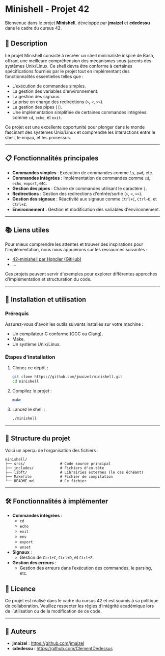 # Minishell - Projet 42

Bienvenue dans le projet **Minishell**, développé par **jmaizel** et **cdedessu** dans le cadre du cursus 42.

## 📖 Description

Le projet Minishell consiste à recréer un shell minimaliste inspiré de Bash, offrant une meilleure compréhension des mécanismes sous-jacents des systèmes Unix/Linux. Ce shell devra être conforme à certaines spécifications fournies par le projet tout en implémentant des fonctionnalités essentielles telles que :

- L'exécution de commandes simples.
- La gestion des variables d'environnement.
- La gestion des signaux.
- La prise en charge des redirections (`>`, `<`, `>>`).
- La gestion des pipes (`|`).
- Une implémentation simplifiée de certaines commandes intégrées comme `cd`, `echo`, et `exit`.

Ce projet est une excellente opportunité pour plonger dans le monde fascinant des systèmes Unix/Linux et comprendre les interactions entre le shell, le noyau, et les processus.

---

## 📋 Fonctionnalités principales

- **Commandes simples** : Exécution de commandes comme `ls`, `pwd`, etc.
- **Commandes intégrées** : Implémentation de commandes comme `cd`, `echo`, `export`, etc.
- **Gestion des pipes** : Chaine de commandes utilisant le caractère `|`.
- **Redirections** : Gestion des redirections d'entrée/sortie (`>`, `<`, `>>`).
- **Gestion des signaux** : Réactivité aux signaux comme `Ctrl+C`, `Ctrl+D`, et `Ctrl+Z`.
- **Environnement** : Gestion et modification des variables d'environnement.

---

## 📚 Liens utiles

Pour mieux comprendre les attentes et trouver des inspirations pour l'implémentation, nous nous appuierons sur les ressources suivantes :

- [42-minishell par Hqndler (GitHub)](https://github.com/Hqndler/42-minishell)
- ...

Ces projets peuvent servir d'exemples pour explorer différentes approches d'implémentation et structuration du code.

---

## 🚀 Installation et utilisation

### Prérequis

Assurez-vous d'avoir les outils suivants installés sur votre machine :

- Un compilateur C conforme (GCC ou Clang).
- Make.
- Un système Unix/Linux.

### Étapes d'installation

1. Clonez ce dépôt :
   ```bash
   git clone https://github.com/jmaizel/minishell.git
   cd minishell

2. Compilez le projet :
   ```bash
   make

3. Lancez le shell :
   ```bash
   ./minishell

---

## 📂 Structure du projet

Voici un aperçu de l’organisation des fichiers :

```plaintext
minishell/
├── srcs/                # Code source principal
├── includes/            # Fichiers d'en-tête
├── libft/               # Librairies externes (le cas échéant)
├── Makefile             # Fichier de compilation
└── README.md            # Ce fichier
```

---

## 🛠️ Fonctionnalités à implémenter

- **Commandes intégrées** :
  - `cd`
  - `echo`
  - `exit`
  - `env`
  - `export`
  - `unset`
- **Signaux** :
  - Gestion de `Ctrl+C`, `Ctrl+D`, et `Ctrl+Z`.
- **Gestion des erreurs** :
  - Gestion des erreurs dans l’exécution des commandes, le parsing, etc.
 
## 📜 Licence

Ce projet est réalisé dans le cadre du cursus 42 et est soumis à sa politique de collaboration. Veuillez respecter les règles d’intégrité académique lors de l’utilisation ou de la modification de ce code.

---

## 💬 Auteurs

- **jmaizel** : https://github.com/jmaizel
- **cdedessu** : https://github.com/ClementDedessus
  
